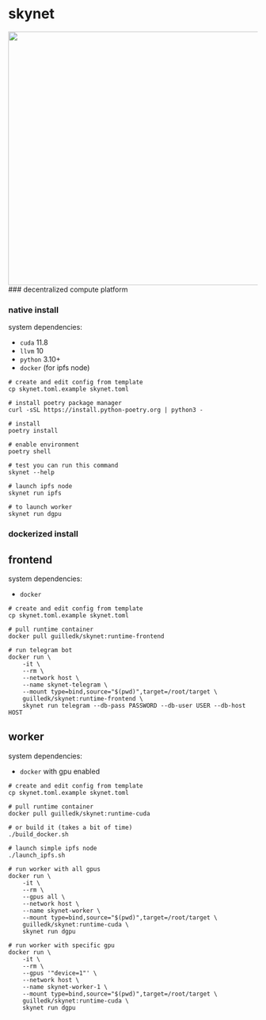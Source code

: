 # skynet
<div align="center">
    <img src="https://explorer.skygpu.net/v2/explore/assets/logo.png" width=512 height=512>
</div>
### decentralized compute platform

### native install

system dependencies:
- `cuda` 11.8
- `llvm` 10
- `python` 3.10+
- `docker` (for ipfs node)

```
# create and edit config from template
cp skynet.toml.example skynet.toml

# install poetry package manager
curl -sSL https://install.python-poetry.org | python3 -

# install
poetry install

# enable environment
poetry shell

# test you can run this command
skynet --help

# launch ipfs node
skynet run ipfs

# to launch worker
skynet run dgpu

```

### dockerized install

## frontend

system dependencies:
- `docker`

```
# create and edit config from template
cp skynet.toml.example skynet.toml

# pull runtime container
docker pull guilledk/skynet:runtime-frontend

# run telegram bot
docker run \
    -it \
    --rm \
    --network host \
    --name skynet-telegram \
    --mount type=bind,source="$(pwd)",target=/root/target \
    guilledk/skynet:runtime-frontend \
    skynet run telegram --db-pass PASSWORD --db-user USER --db-host HOST
```

## worker

system dependencies:
- `docker` with gpu enabled

```
# create and edit config from template
cp skynet.toml.example skynet.toml

# pull runtime container
docker pull guilledk/skynet:runtime-cuda

# or build it (takes a bit of time)
./build_docker.sh

# launch simple ipfs node
./launch_ipfs.sh

# run worker with all gpus
docker run \
    -it \
    --rm \
    --gpus all \
    --network host \
    --name skynet-worker \
    --mount type=bind,source="$(pwd)",target=/root/target \
    guilledk/skynet:runtime-cuda \
    skynet run dgpu

# run worker with specific gpu
docker run \
    -it \
    --rm \
    --gpus '"device=1"' \
    --network host \
    --name skynet-worker-1 \
    --mount type=bind,source="$(pwd)",target=/root/target \
    guilledk/skynet:runtime-cuda \
    skynet run dgpu
```
